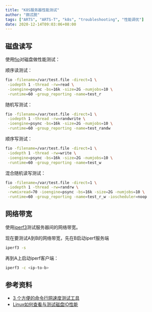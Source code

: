 ```yaml
---
title: "K8S服务器性能测试"
author: "颇忒脱"
tags: ["ARTS", "ARTS-T", "k8s", "troubleshooting", "性能调优"]
date: 2020-12-14T09:03:06+08:00
---
```


<!--more-->

## 磁盘读写

使用[fio](https://github.com/axboe/fio)对磁盘做性能测试：

顺序读测试：

```bash
fio -filename=/var/test.file -direct=1 \
 -iodepth 1 -thread -rw=read \
 -ioengine=psync -bs=16k -size=2G -numjobs=10 \
 -runtime=60 -group_reporting -name=test_r
```

随机写测试：

```bash
fio -filename=/var/test.file -direct=1 \
 -iodepth 1 -thread -rw=randwrite \
 -ioengine=psync -bs=16k -size=2G -numjobs=10 \
 -runtime=60 -group_reporting -name=test_randw
```

顺序写测试：

```bash
fio -filename=/var/test.file -direct=1 \
 -iodepth 1 -thread -rw=write \
 -ioengine=psync -bs=16k -size=2G -numjobs=10 \
 -runtime=60 -group_reporting -name=test_w
```

混合随机读写测试：

```bash
fio -filename=/var/test.file -direct=1 \
 -iodepth 1 -thread -rw=randrw \
 -rwmixread=70 -ioengine=psync -bs=16k -size=2G -numjobs=10 \
 -runtime=60 -group_reporting -name=test_r_w -ioscheduler=noop
```

## 网络带宽

使用[iperf3](https://iperf.fr/)测试服务器间的网络带宽。

现在要测试A到B的网络带宽，先在B启动iperf服务端

```bash
iperf3 -s
```

再到A上启动iperf客户端：

```bash
iperf3 -c <ip-to-b>
```

## 参考资料

* [3 个方便的命令行网速度测试工具](https://zhuanlan.zhihu.com/p/106409769)
* [Linux如何查看与测试磁盘IO性能](https://www.cnblogs.com/mauricewei/p/10502539.html)